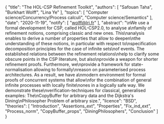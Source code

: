{
    "title": "The HOL-CSP Refinement Toolkit",
    "authors": [
        "Safouan Taha",
        "Burkhart Wolff",
        "Lina Ye"
    ],
    "topics": [
        "Computer science/Concurrency/Process calculi",
        "Computer science/Semantics"
    ],
    "date": "2020-11-19",
    "notify": [
        "wolff@lri.fr"
    ],
    "abstract": "\nWe use a formal development for CSP, called HOL-CSP2.0, to analyse a\nfamily of refinement notions, comprising classic and new ones. This\nanalysis enables to derive a number of properties that allow to deepen\nthe understanding of these notions, in particular with respect to\nspecification decomposition principles for the case of infinite sets\nof events. The established relations between the refinement relations\nhelp to clarify some obscure points in the CSP literature, but also\nprovide a weapon for shorter refinement proofs. Furthermore, we\nprovide a framework for state-normalisation allowing to formally\nreason on parameterised process architectures. As a result, we have a\nmodern environment for formal proofs of concurrent systems that allow\nfor the combination of general infinite processes with locally finite\nones in a logically safe way. We demonstrate these\nverification-techniques for classical, generalised examples: The\nCopyBuffer for arbitrary data and the Dijkstra's Dining\nPhilosopher Problem of arbitrary size.",
    "licence": "BSD",
    "theories": [
        "Introduction",
        "Assertions_ext",
        "Properties",
        "Fix_ind_ext",
        "Process_norm",
        "CopyBuffer_props",
        "DiningPhilosophers",
        "Conclusion"
    ]
}